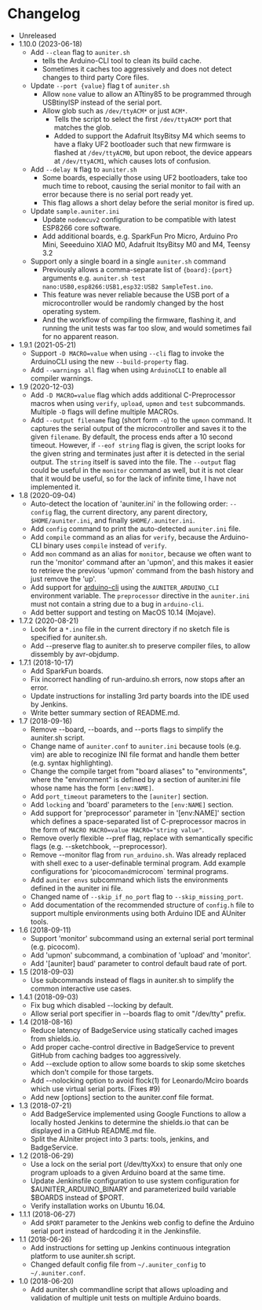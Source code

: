 # Changelog

* Unreleased
* 1.10.0 (2023-06-18)
    * Add `--clean` flag to `auniter.sh`
        * tells the Arduino-CLI tool to clean its build cache.
        * Sometimes it caches too aggressively and does not detect changes to
          third party Core files.
    * Update `--port {value}` flag t of `auniter.sh`
        * Allow `none` value to allow an ATtiny85 to be programmed
          through USBtinyISP instead of the serial port.
        * Allow glob such as `/dev/ttyACM*` or just `ACM*`.
            * Tells the script to select the first `/dev/ttyACM*` port that
              matches the glob.
            * Added to support the Adafruit ItsyBitsy M4 which seems to have a
              flaky UF2 bootloader such that new firmware is flashed at
              `/dev/ttyACM0`, but upon reboot, the device appears at
              `/dev/ttyACM1`, which causes lots of confusion.
    * Add `--delay N` flag to `auniter.sh`
        * Some boards, especially those using UF2 bootloaders, take too much
          time to reboot, causing the serial monitor to fail with an error
          because there is no serial port ready yet.
        * This flag allows a short delay before the serial monitor is fired up.
    * Update `sample.auniter.ini`
        * Update `nodemcuv2` configuration to be compatible with latest
          ESP8266 core software.
        * Add additional boards, e.g. SparkFun Pro Micro, Arduino Pro Mini,
          Seeeduino XIAO M0, Adafruit ItsyBitsy M0 and M4, Teensy 3.2
    * Support only a single board in a single `auniter.sh` command
        * Previously allows a comma-separate list of `{board}:{port}` arguments
          e.g. `auniter.sh test nano:USB0,esp8266:USB1,esp32:USB2
          SampleTest.ino`.
        * This feature was never reliable because the USB port of a
          microcontroller would be randomly changed by the host operating
          system.
        * And the workflow of compiling the firmware, flashing it, and running
          the unit tests was far too slow, and would sometimes fail for no
          apparent reason.
* 1.9.1 (2021-05-21)
    * Support `-D MACRO=value` when using `--cli` flag to invoke the ArduinoCLI
      using the new `--build-property` flag.
    * Add `--warnings all` flag when using `ArduinoCLI` to enable all compiler
      warnings.
* 1.9 (2020-12-03)
    * Add `-D MACRO=value` flag which adds additional C-Preprocessor macros
      when using `verify`, `upload`, `upmon` and `test` subcommands. Multiple
      `-D` flags will define multiple MACROs.
    * Add `--output filename` flag (short form `-o`) to the `upmon` command. It
      captures the serial output of the microcontroller and saves it to the
      given `filename`. By default, the process ends after a 10 second timeout.
      However, if `--eof string` flag is given, the script looks for the given
      string and terminates just after it is detected in the serial output. The
      `string` itself is saved into the file. The `--output` flag could be
      useful in the `monitor` command as well, but it is not clear that it would
      be useful, so for the lack of infinite time, I have not implemented it.
* 1.8 (2020-09-04)
    * Auto-detect the location of 'auniter.ini' in the following order:
      `--config` flag, the current directory, any parent directory,
      `$HOME/auniter.ini`, and finally `$HOME/.auniter.ini`.
    * Add `config` command to print the auto-detected `auniter.ini` file.
    * Add `compile` command as an alias for `verify`, because the Arduino-CLI
      binary uses `compile` instead of `verify`.
    * Add `mon` command as an alias for `monitor`, because we often want
      to run the 'monitor' command after an 'upmon', and this makes it
      easier to retrieve the previous 'upmon' command from the bash history and
      just remove the 'up'.
    * Add support for [arduino-cli](https://github.com/arduino/arduino-cli)
      using the `AUNITER_ARDUINO_CLI` environment variable. The `preprocessor`
      directive in the `auniter.ini` must not contain a string due to a bug in
      `arduino-cli`.
    * Add better support and testing on MacOS 10.14 (Mojave).
* 1.7.2 (2020-08-21)
    * Look for a `*.ino` file in the current directory if no sketch file is
      specified for auniter.sh.
    * Add --preserve flag to auniter.sh to preserve compiler files, to allow
      dissembly by avr-objdump.
* 1.7.1 (2018-10-17)
    * Add SparkFun boards.
    * Fix incorrect handling of run-arduino.sh errors, now stops after an error.
    * Update instructions for installing 3rd party boards into the IDE used
      by Jenkins.
    * Write better summary section of README.md.
* 1.7 (2018-09-16)
    * Remove --board, --boards, and --ports flags to simplify the auniter.sh
      script.
    * Change name of `auniter.conf` to `auniter.ini` because tools (e.g. vim)
      are able to recoginize INI file format and handle them better
      (e.g. syntax highlighting).
    * Change the compile target from "board aliases" to "environments", where
      the "environment" is defined by a section of auniter.ini file whose name
      has the form `[env:NAME]`.
    * Add `port_timeout` parameters to the `[auniter]` section.
    * Add `locking` and 'board' parameters to the `[env:NAME]` section.
    * Add support for 'preprocessor' parameter in '[env:NAME]' section
      which defines a space-separated list of C-preprocessor macros in the
      form of `MACRO MACRO=value MACRO="string value"`.
    * Remove overly flexible --pref flag, replace with semantically specific
      flags (e.g. --sketchbook, --preprocessor).
    * Remove --monitor flag from `run_arduino.sh`. Was already replaced with
      shell exec to a user-definable terminal program. Add example
      configurations for 'picocom` and `microcom` terminal programs.
    * Add `auniter envs` subcommand which lists the environments defined in the
      auniter ini file.
    * Changed name of `--skip_if_no_port` flag to `--skip_missing_port`.
    * Add documentation of the recommended structure of `config.h` file to
      support multiple environments using both Arduino IDE and AUniter tools.
* 1.6 (2018-09-11)
    * Support 'monitor' subcommand using an external serial port terminal
      (e.g. picocom).
    * Add 'upmon' subcommand, a combination of 'upload' and 'monitor'.
    * Add '[auniter] baud' parameter to control default baud rate of port.
* 1.5 (2018-09-03)
    * Use subcommands instead of flags in auniter.sh to simplify the
      common interactive use cases.
* 1.4.1 (2018-09-03)
    * Fix bug which disabled --locking by default.
    * Allow serial port specifier in --boards flag to omit "/dev/tty" prefix.
* 1.4 (2018-08-16)
    * Reduce latency of BadgeService using statically cached images
      from shields.io.
    * Add proper cache-control directive in BadgeService to prevent GitHub
      from caching badges too aggressively.
    * Add --exclude option to allow some boards to skip some sketches which
      don't compile for those targets.
    * Add --nolocking option to avoid flock(1) for Leonardo/Mciro boards
      which use virtual serial ports. (Fixes #9)
    * Add new [options] section to the auniter.conf file format.
* 1.3 (2018-07-21)
    * Add BadgeService implemented using Google Functions to allow a locally
      hosted Jenkins to determine the shields.io that can be displayed in
      a GitHub README.md file.
    * Split the AUniter project into 3 parts: tools, jenkins, and
      BadgeService.
* 1.2 (2018-06-29)
    * Use a lock on the serial port (/dev/ttyXxx) to ensure that
      only one program uploads to a given Arduino board at the same time.
    * Update Jenkinsfile configuration to use system configuration for
      $AUNITER_ARDUINO_BINARY and parameterized build variable $BOARDS
      instead of $PORT.
    * Verify installation works on Ubuntu 16.04.
* 1.1.1 (2018-06-27)
    * Add `$PORT` parameter to the Jenkins web config to define the Arduino
      serial port instead of hardcoding it in the Jenkinsfile.
* 1.1 (2018-06-26)
    * Add instructions for setting up Jenkins continuous integration platform
      to use auniter.sh script.
    * Changed default config file from `~/.auniter_config` to `~/.auniter.conf`.
* 1.0 (2018-06-20)
    * Add auniter.sh commandline script that allows uploading and validation
      of multiple unit tests on multiple Arduino boards.
